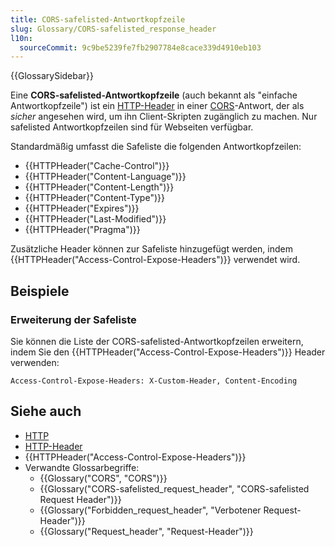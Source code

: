 ```yaml
---
title: CORS-safelisted-Antwortkopfzeile
slug: Glossary/CORS-safelisted_response_header
l10n:
  sourceCommit: 9c9be5239fe7fb2907784e8cace339d4910eb103
---
```


{{GlossarySidebar}}

Eine **CORS-safelisted-Antwortkopfzeile** (auch bekannt als "einfache Antwortkopfzeile") ist ein [HTTP-Header](/de/docs/Web/HTTP/Headers) in einer [CORS](/de/docs/Web/HTTP/CORS)-Antwort, der als _sicher_ angesehen wird, um ihn Client-Skripten zugänglich zu machen. Nur safelisted Antwortkopfzeilen sind für Webseiten verfügbar.

Standardmäßig umfasst die Safeliste die folgenden Antwortkopfzeilen:

- {{HTTPHeader("Cache-Control")}}
- {{HTTPHeader("Content-Language")}}
- {{HTTPHeader("Content-Length")}}
- {{HTTPHeader("Content-Type")}}
- {{HTTPHeader("Expires")}}
- {{HTTPHeader("Last-Modified")}}
- {{HTTPHeader("Pragma")}}

Zusätzliche Header können zur Safeliste hinzugefügt werden, indem {{HTTPHeader("Access-Control-Expose-Headers")}} verwendet wird.

## Beispiele

### Erweiterung der Safeliste

Sie können die Liste der CORS-safelisted-Antwortkopfzeilen erweitern, indem Sie den {{HTTPHeader("Access-Control-Expose-Headers")}} Header verwenden:

```http
Access-Control-Expose-Headers: X-Custom-Header, Content-Encoding
```

## Siehe auch

- [HTTP](/de/docs/Web/HTTP)
- [HTTP-Header](/de/docs/Web/HTTP/Headers)
- {{HTTPHeader("Access-Control-Expose-Headers")}}
- Verwandte Glossarbegriffe:
  - {{Glossary("CORS", "CORS")}}
  - {{Glossary("CORS-safelisted_request_header", "CORS-safelisted Request Header")}}
  - {{Glossary("Forbidden_request_header", "Verbotener Request-Header")}}
  - {{Glossary("Request_header", "Request-Header")}}
